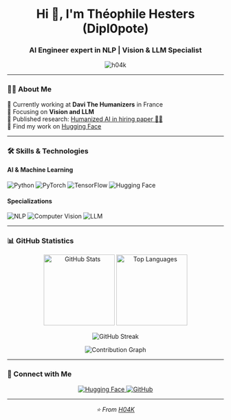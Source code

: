 <h1 align="center">Hi 👋, I'm Théophile Hesters (Dipl0pote)</h1>
<h3 align="center">AI Engineer expert in NLP | Vision & LLM Specialist</h3>

<p align="center">
  <img src="https://komarev.com/ghpvc/?username=h04k&label=Profile%20views&color=0e75b6&style=flat" alt="h04k" />
</p>

---

### 👨‍💻 About Me

🔭 Currently working at **Davi The Humanizers** in France  
🧠 Focusing on **Vision and LLM**  
📄 Published research: [Humanized AI in hiring paper 🧑‍🎓](https://www.tandfonline.com/doi/full/10.1080/09585192.2024.2440784)  
🤗 Find my work on [Hugging Face](https://huggingface.co/Dipl0)

---

### 🛠️ Skills & Technologies

#### AI & Machine Learning
![Python](https://img.shields.io/badge/Python-3776AB?style=for-the-badge&logo=python&logoColor=white)
![PyTorch](https://img.shields.io/badge/PyTorch-EE4C2C?style=for-the-badge&logo=pytorch&logoColor=white)
![TensorFlow](https://img.shields.io/badge/TensorFlow-FF6F00?style=for-the-badge&logo=tensorflow&logoColor=white)
![Hugging Face](https://img.shields.io/badge/HuggingFace-FFD21E?style=for-the-badge&logo=huggingface&logoColor=black)

#### Specializations
![NLP](https://img.shields.io/badge/NLP-4285F4?style=for-the-badge&logo=google&logoColor=white)
![Computer Vision](https://img.shields.io/badge/Computer_Vision-00599C?style=for-the-badge&logo=opencv&logoColor=white)
![LLM](https://img.shields.io/badge/LLM-412991?style=for-the-badge&logo=openai&logoColor=white)

---

### 📊 GitHub Statistics

<p align="center">
  <img src="https://github-readme-stats.vercel.app/api?username=h04k&show_icons=true&theme=tokyonight&hide_border=true&count_private=true" alt="GitHub Stats" height="165" />
  <img src="https://github-readme-stats.vercel.app/api/top-langs/?username=h04k&layout=compact&theme=tokyonight&hide_border=true" alt="Top Languages" height="165" />
</p>

<p align="center">
  <img src="https://github-readme-streak-stats.herokuapp.com/?user=h04k&theme=tokyonight&hide_border=true" alt="GitHub Streak" />
</p>

<p align="center">
  <img src="https://github-readme-activity-graph.vercel.app/graph?username=h04k&theme=tokyo-night&hide_border=true&area=true" alt="Contribution Graph" />
</p>

---

### 🤝 Connect with Me

<p align="center">
  <a href="https://huggingface.co/Dipl0" target="_blank">
    <img src="https://img.shields.io/badge/🤗_Hugging_Face-FFD21E?style=for-the-badge&logo=huggingface&logoColor=black" alt="Hugging Face"/>
  </a>
  <a href="https://github.com/H04K" target="_blank">
    <img src="https://img.shields.io/badge/GitHub-181717?style=for-the-badge&logo=github&logoColor=white" alt="GitHub"/>
  </a>
</p>

---

<p align="center">
  <i>⭐️ From <a href="https://github.com/H04K">H04K</a></i>
</p>
